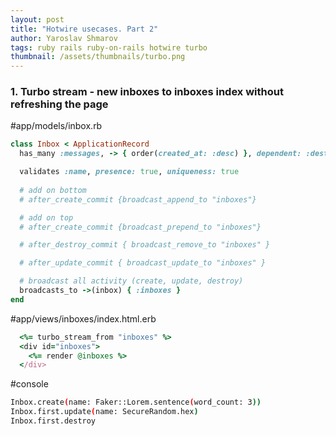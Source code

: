 ```yaml
---
layout: post
title: "Hotwire usecases. Part 2"
author: Yaroslav Shmarov
tags: ruby rails ruby-on-rails hotwire turbo
thumbnail: /assets/thumbnails/turbo.png
---
```


### 1. Turbo stream - new inboxes to inboxes index without refreshing the page

#app/models/inbox.rb
```ruby
class Inbox < ApplicationRecord
  has_many :messages, -> { order(created_at: :desc) }, dependent: :destroy

  validates :name, presence: true, uniqueness: true
 
  # add on bottom
  # after_create_commit {broadcast_append_to "inboxes"}

  # add on top
  # after_create_commit {broadcast_prepend_to "inboxes"}

  # after_destroy_commit { broadcast_remove_to "inboxes" }

  # after_update_commit { broadcast_update_to "inboxes" }

  # broadcast all activity (create, update, destroy)
  broadcasts_to ->(inbox) { :inboxes }
end
```

#app/views/inboxes/index.html.erb
```ruby
  <%= turbo_stream_from "inboxes" %>
  <div id="inboxes">
    <%= render @inboxes %>
  </div>
```

#console
```sh
Inbox.create(name: Faker::Lorem.sentence(word_count: 3))
Inbox.first.update(name: SecureRandom.hex)
Inbox.first.destroy
```
